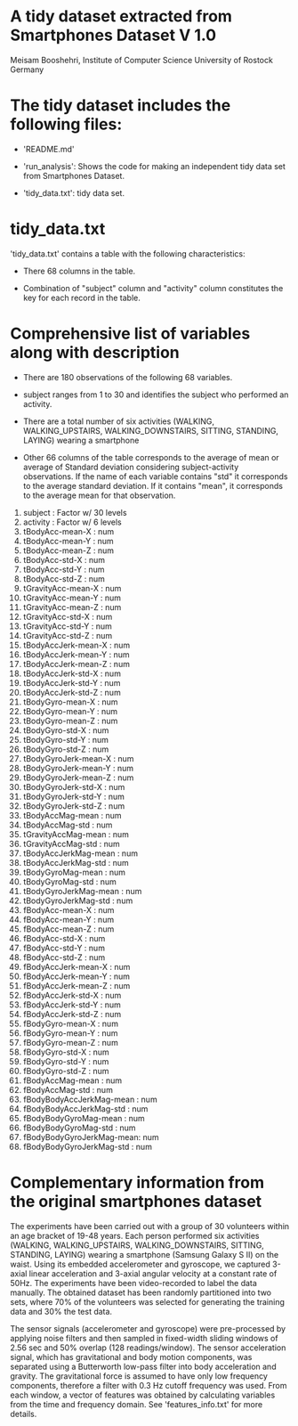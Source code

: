 A tidy dataset extracted from Smartphones Dataset V 1.0
==================================================================
Meisam Booshehri,
Institute of Computer Science
University of Rostock
Germany


The tidy dataset includes the following files:
=========================================

- 'README.md'

- 'run_analysis': Shows the code for making an independent tidy data set from Smartphones Dataset.

- 'tidy_data.txt': tidy data set.



tidy_data.txt
========================================================

'tidy_data.txt' contains a table with the following characteristics:

- There 68 columns in the table. 

- Combination of "subject"  column and "activity" column constitutes the key for each record in the table.


Comprehensive list of variables along with description
======================================================================

- There are 180 observations of the following 68 variables.

- subject ranges from 1 to 30 and identifies the subject who performed an activity.

- There are a total number of six activities (WALKING, WALKING_UPSTAIRS, WALKING_DOWNSTAIRS, SITTING, STANDING, LAYING) wearing a smartphone 

-  Other 66 columns of the table corresponds to the average of mean or average of Standard deviation considering subject-activity observations. If the name of each variable contains "std" it corresponds to the average standard deviation. If it contains "mean", it corresponds to the average mean for that observation.


1.  subject                  : Factor w/ 30 levels
2.	activity                 : Factor w/ 6 levels 
3.	tBodyAcc-mean-X          : num  
4.	tBodyAcc-mean-Y          : num  
5.	tBodyAcc-mean-Z          : num  
6.	tBodyAcc-std-X           : num  
7.	tBodyAcc-std-Y           : num  
8.	tBodyAcc-std-Z           : num  
9.	tGravityAcc-mean-X       : num  
10.	tGravityAcc-mean-Y       : num  
11.	tGravityAcc-mean-Z       : num  
12.	tGravityAcc-std-X        : num  
13.	tGravityAcc-std-Y        : num  
14.	tGravityAcc-std-Z        : num  
15.	tBodyAccJerk-mean-X      : num  
16.	tBodyAccJerk-mean-Y      : num  
17.	tBodyAccJerk-mean-Z      : num  
18.	tBodyAccJerk-std-X       : num  
19.	tBodyAccJerk-std-Y       : num  
20.	tBodyAccJerk-std-Z       : num  
21.	tBodyGyro-mean-X         : num  
22.	tBodyGyro-mean-Y         : num  
23.	tBodyGyro-mean-Z         : num  
24.	tBodyGyro-std-X          : num  
25.	tBodyGyro-std-Y          : num  
26.	tBodyGyro-std-Z          : num  
27.	tBodyGyroJerk-mean-X     : num  
28.	tBodyGyroJerk-mean-Y     : num  
29.	tBodyGyroJerk-mean-Z     : num  
30.	tBodyGyroJerk-std-X      : num  
31.	tBodyGyroJerk-std-Y      : num  
32.	tBodyGyroJerk-std-Z      : num  
33.	tBodyAccMag-mean         : num  
34.	tBodyAccMag-std          : num  
35.	tGravityAccMag-mean      : num  
36.	tGravityAccMag-std       : num  
37.	tBodyAccJerkMag-mean     : num  
38.	tBodyAccJerkMag-std      : num  
39.	tBodyGyroMag-mean        : num  
40.	tBodyGyroMag-std         : num  
41.	tBodyGyroJerkMag-mean    : num  
42.	tBodyGyroJerkMag-std     : num  
43.	fBodyAcc-mean-X          : num  
44.	fBodyAcc-mean-Y          : num  
45.	fBodyAcc-mean-Z          : num  
46.	fBodyAcc-std-X           : num  
47.	fBodyAcc-std-Y           : num  
48.	fBodyAcc-std-Z           : num  
49.	fBodyAccJerk-mean-X      : num  
50.	fBodyAccJerk-mean-Y      : num  
51.	fBodyAccJerk-mean-Z      : num  
52.	fBodyAccJerk-std-X       : num  
53.	fBodyAccJerk-std-Y       : num  
54.	fBodyAccJerk-std-Z       : num  
55.	fBodyGyro-mean-X         : num  
56.	fBodyGyro-mean-Y         : num  
57.	fBodyGyro-mean-Z         : num  
58.	fBodyGyro-std-X          : num  
59.	fBodyGyro-std-Y          : num  
60.	fBodyGyro-std-Z          : num  
61.	fBodyAccMag-mean         : num  
62.	fBodyAccMag-std          : num  
63.	fBodyBodyAccJerkMag-mean : num  
64.	fBodyBodyAccJerkMag-std  : num  
65.	fBodyBodyGyroMag-mean    : num  
66.	fBodyBodyGyroMag-std     : num  
67.	fBodyBodyGyroJerkMag-mean: num  
68.	fBodyBodyGyroJerkMag-std : num  



Complementary information from the original smartphones dataset
======================================================================

The experiments have been carried out with a group of 30 volunteers within an age bracket of 19-48 years. Each person performed six activities (WALKING, WALKING_UPSTAIRS, WALKING_DOWNSTAIRS, SITTING, STANDING, LAYING) wearing a smartphone (Samsung Galaxy S II) on the waist. Using its embedded accelerometer and gyroscope, we captured 3-axial linear acceleration and 3-axial angular velocity at a constant rate of 50Hz. The experiments have been video-recorded to label the data manually. The obtained dataset has been randomly partitioned into two sets, where 70% of the volunteers was selected for generating the training data and 30% the test data. 

The sensor signals (accelerometer and gyroscope) were pre-processed by applying noise filters and then sampled in fixed-width sliding windows of 2.56 sec and 50% overlap (128 readings/window). The sensor acceleration signal, which has gravitational and body motion components, was separated using a Butterworth low-pass filter into body acceleration and gravity. The gravitational force is assumed to have only low frequency components, therefore a filter with 0.3 Hz cutoff frequency was used. From each window, a vector of features was obtained by calculating variables from the time and frequency domain. See 'features_info.txt' for more details. 
